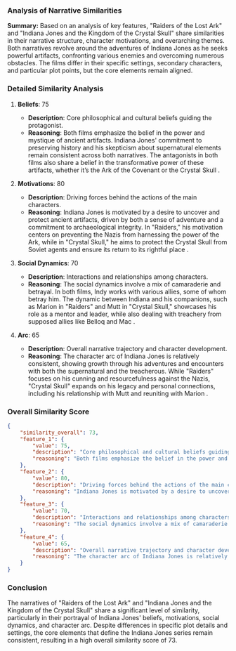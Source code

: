 ### Analysis of Narrative Similarities

**Summary:**
Based on an analysis of key features, "Raiders of the Lost Ark" and "Indiana Jones and the Kingdom of the Crystal Skull" share similarities in their narrative structure, character motivations, and overarching themes. Both narratives revolve around the adventures of Indiana Jones as he seeks powerful artifacts, confronting various enemies and overcoming numerous obstacles. The films differ in their specific settings, secondary characters, and particular plot points, but the core elements remain aligned.

### Detailed Similarity Analysis

1. **Beliefs**: 75
   - **Description**: Core philosophical and cultural beliefs guiding the protagonist.
   - **Reasoning**: Both films emphasize the belief in the power and mystique of ancient artifacts. Indiana Jones' commitment to preserving history and his skepticism about supernatural elements remain consistent across both narratives. The antagonists in both films also share a belief in the transformative power of these artifacts, whether it’s the Ark of the Covenant or the Crystal Skull  .

2. **Motivations**: 80
   - **Description**: Driving forces behind the actions of the main characters.
   - **Reasoning**: Indiana Jones is motivated by a desire to uncover and protect ancient artifacts, driven by both a sense of adventure and a commitment to archaeological integrity. In "Raiders," his motivation centers on preventing the Nazis from harnessing the power of the Ark, while in "Crystal Skull," he aims to protect the Crystal Skull from Soviet agents and ensure its return to its rightful place  .

3. **Social Dynamics**: 70
   - **Description**: Interactions and relationships among characters.
   - **Reasoning**: The social dynamics involve a mix of camaraderie and betrayal. In both films, Indy works with various allies, some of whom betray him. The dynamic between Indiana and his companions, such as Marion in "Raiders" and Mutt in "Crystal Skull," showcases his role as a mentor and leader, while also dealing with treachery from supposed allies like Belloq and Mac  .

4. **Arc**: 65
   - **Description**: Overall narrative trajectory and character development.
   - **Reasoning**: The character arc of Indiana Jones is relatively consistent, showing growth through his adventures and encounters with both the supernatural and the treacherous. While "Raiders" focuses on his cunning and resourcefulness against the Nazis, "Crystal Skull" expands on his legacy and personal connections, including his relationship with Mutt and reuniting with Marion  .

### Overall Similarity Score
```json
{
    "similarity_overall": 73,
    "feature_1": {
        "value": 75,
        "description": "Core philosophical and cultural beliefs guiding the protagonist.",
        "reasoning": "Both films emphasize the belief in the power and mystique of ancient artifacts. Indiana Jones' commitment to preserving history and his skepticism about supernatural elements remain consistent across both narratives. The antagonists in both films also share a belief in the transformative power of these artifacts, whether it’s the Ark of the Covenant or the Crystal Skull."
    },
    "feature_2": {
        "value": 80,
        "description": "Driving forces behind the actions of the main characters.",
        "reasoning": "Indiana Jones is motivated by a desire to uncover and protect ancient artifacts, driven by both a sense of adventure and a commitment to archaeological integrity. In 'Raiders,' his motivation centers on preventing the Nazis from harnessing the power of the Ark, while in 'Crystal Skull,' he aims to protect the Crystal Skull from Soviet agents and ensure its return to its rightful place."
    },
    "feature_3": {
        "value": 70,
        "description": "Interactions and relationships among characters.",
        "reasoning": "The social dynamics involve a mix of camaraderie and betrayal. In both films, Indy works with various allies, some of whom betray him. The dynamic between Indiana and his companions, such as Marion in 'Raiders' and Mutt in 'Crystal Skull,' showcases his role as a mentor and leader, while also dealing with treachery from supposed allies like Belloq and Mac."
    },
    "feature_4": {
        "value": 65,
        "description": "Overall narrative trajectory and character development.",
        "reasoning": "The character arc of Indiana Jones is relatively consistent, showing growth through his adventures and encounters with both the supernatural and the treacherous. While 'Raiders' focuses on his cunning and resourcefulness against the Nazis, 'Crystal Skull' expands on his legacy and personal connections, including his relationship with Mutt and reuniting with Marion."
    }
}
```

### Conclusion
The narratives of "Raiders of the Lost Ark" and "Indiana Jones and the Kingdom of the Crystal Skull" share a significant level of similarity, particularly in their portrayal of Indiana Jones' beliefs, motivations, social dynamics, and character arc. Despite differences in specific plot details and settings, the core elements that define the Indiana Jones series remain consistent, resulting in a high overall similarity score of 73.